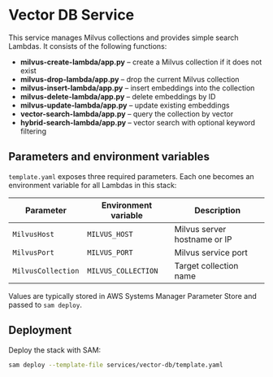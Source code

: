 # Vector DB Service

This service manages Milvus collections and provides simple search Lambdas. It consists of the following functions:

- **milvus-create-lambda/app.py** – create a Milvus collection if it does not exist
- **milvus-drop-lambda/app.py** – drop the current Milvus collection
- **milvus-insert-lambda/app.py** – insert embeddings into the collection
- **milvus-delete-lambda/app.py** – delete embeddings by ID
- **milvus-update-lambda/app.py** – update existing embeddings
- **vector-search-lambda/app.py** – query the collection by vector
- **hybrid-search-lambda/app.py** – vector search with optional keyword filtering

## Parameters and environment variables

`template.yaml` exposes three required parameters. Each one becomes an environment variable for all Lambdas in this stack:

| Parameter        | Environment variable | Description                  |
| ---------------- | -------------------- | ---------------------------- |
| `MilvusHost`     | `MILVUS_HOST`        | Milvus server hostname or IP |
| `MilvusPort`     | `MILVUS_PORT`        | Milvus service port          |
| `MilvusCollection` | `MILVUS_COLLECTION` | Target collection name       |

Values are typically stored in AWS Systems Manager Parameter Store and passed to `sam deploy`.

## Deployment

Deploy the stack with SAM:

```bash
sam deploy --template-file services/vector-db/template.yaml
```
